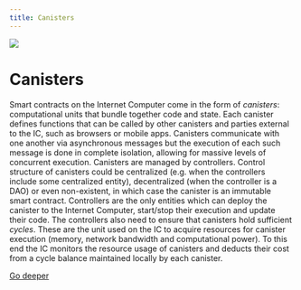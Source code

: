 ```yaml
---
title: Canisters
---
```


![](/img/how-it-works/canisters.webp)

# Canisters

Smart contracts on the Internet Computer come in the form of *canisters*: computational units that bundle together code and state. Each canister defines functions that can be called by other canisters and parties external to the IC, such as browsers or mobile apps.
Canisters communicate with one another via asynchronous messages but the execution of each such message is done in complete isolation, allowing for massive levels of concurrent execution. 
Canisters are managed by controllers. Control structure of canisters could be centralized (e.g. when the controllers include some centralized entity), decentralized (when the controller is a DAO) or even non-existent, in which case the canister is an immutable smart contract. 
Controllers are the only entities which can deploy the canister to the Internet Computer, start/stop their execution and update their code.  The controllers also need to ensure that canisters hold sufficient *cycles*. These are the unit used on the IC to acquire resources for canister execution (memory, network bandwidth and computational power). To this end the IC monitors the resource usage of canisters and deducts their cost from a cycle balance maintained locally by each canister.

[Go deeper](/how-it-works/canister-lifecycle/)
